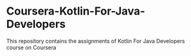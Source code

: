 # Coursera-Kotlin-For-Java-Developers
This repository contains the assignments of Kotlin For Java Developers course on Coursera
